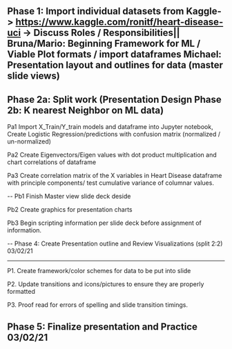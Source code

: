 

Phase 1: Import individual datasets from Kaggle-> https://www.kaggle.com/ronitf/heart-disease-uci -> Discuss Roles / Responsibilities||
Bruna/Mario: Beginning Framework for ML / Viable Plot formats / import dataframes
Michael: Presentation layout and outlines for data (master slide views)
--
Phase 2a: Split work (Presentation Design 
Phase 2b: K nearest Neighbor on ML data)
--
 Pa1 Import X_Train/Y_train models and dataframe into Jupyter notebook,
      Create Logistic Regression/predictions with confusion matrix (normalized / un-normalized)
 
 Pa2 Create Eigenvectors/Eigen values with dot product multiplication and chart correlations of dataframe
  
 Pa3 Create correlation matrix of the X variables in Heart Disease dataframe with principle components/ test cumulative variance of columnar values.
 
--
 Pb1 Finish Master view slide deck deside
  
 Pb2 Create graphics for presentation charts

 Pb3 Begin scripting information per slide deck before assignment of information.
 
--
Phase 4: Create Presentation outline and Review Visualizations (split 2:2) 03/02/21

---
 P1. Create framework/color schemes for data to be put into slide
 
 P2. Update transitions and icons/pictures to ensure they are properly formatted
 
 P3. Proof read for errors of spelling and slide transition timings.

Phase 5: Finalize presentation and Practice 03/02/21
----
